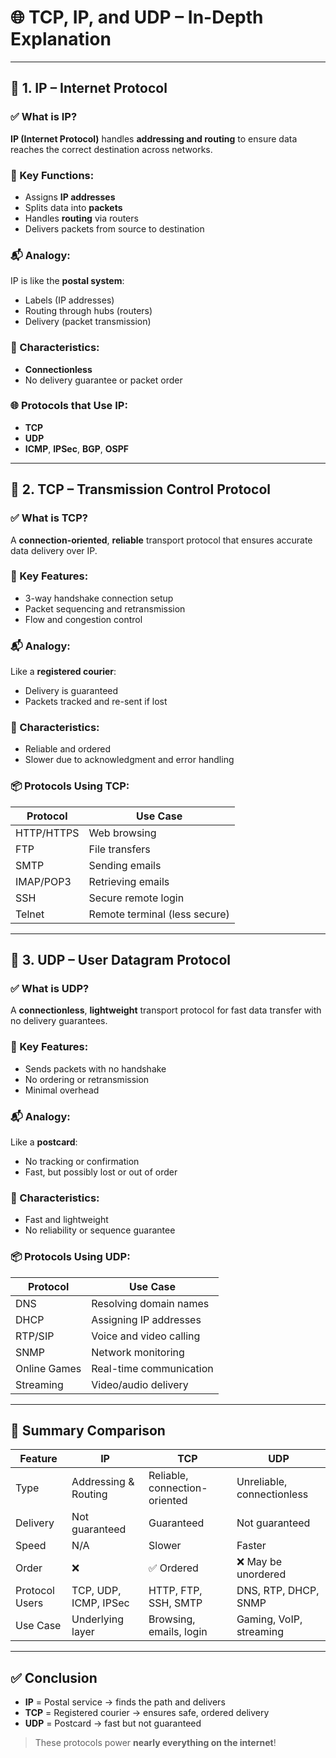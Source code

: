 # 🌐 TCP, IP, and UDP – In-Depth Explanation

---

## 🔹 1. IP – Internet Protocol

### ✅ What is IP?
**IP (Internet Protocol)** handles **addressing and routing** to ensure data reaches the correct destination across networks.

### 🔧 Key Functions:
- Assigns **IP addresses**
- Splits data into **packets**
- Handles **routing** via routers
- Delivers packets from source to destination

### 📬 Analogy:
IP is like the **postal system**:
- Labels (IP addresses)
- Routing through hubs (routers)
- Delivery (packet transmission)

### 🧠 Characteristics:
- **Connectionless**
- No delivery guarantee or packet order

### 🌐 Protocols that Use IP:
- **TCP**
- **UDP**
- **ICMP**, **IPSec**, **BGP**, **OSPF**

---

## 🔹 2. TCP – Transmission Control Protocol

### ✅ What is TCP?
A **connection-oriented**, **reliable** transport protocol that ensures accurate data delivery over IP.

### 🔧 Key Features:
- 3-way handshake connection setup
- Packet sequencing and retransmission
- Flow and congestion control

### 📬 Analogy:
Like a **registered courier**:
- Delivery is guaranteed
- Packets tracked and re-sent if lost

### 🧠 Characteristics:
- Reliable and ordered
- Slower due to acknowledgment and error handling

### 📦 Protocols Using TCP:
| Protocol | Use Case              |
|----------|------------------------|
| HTTP/HTTPS | Web browsing         |
| FTP        | File transfers       |
| SMTP       | Sending emails       |
| IMAP/POP3  | Retrieving emails    |
| SSH        | Secure remote login  |
| Telnet     | Remote terminal (less secure) |

---

## 🔹 3. UDP – User Datagram Protocol

### ✅ What is UDP?
A **connectionless**, **lightweight** transport protocol for fast data transfer with no delivery guarantees.

### 🔧 Key Features:
- Sends packets with no handshake
- No ordering or retransmission
- Minimal overhead

### 📬 Analogy:
Like a **postcard**:
- No tracking or confirmation
- Fast, but possibly lost or out of order

### 🧠 Characteristics:
- Fast and lightweight
- No reliability or sequence guarantee

### 📦 Protocols Using UDP:
| Protocol | Use Case             |
|----------|----------------------|
| DNS      | Resolving domain names |
| DHCP     | Assigning IP addresses |
| RTP/SIP  | Voice and video calling |
| SNMP     | Network monitoring     |
| Online Games | Real-time communication |
| Streaming | Video/audio delivery  |

---

## 🔁 Summary Comparison

| Feature        | IP                      | TCP                           | UDP                           |
|----------------|--------------------------|--------------------------------|-------------------------------|
| Type           | Addressing & Routing     | Reliable, connection-oriented | Unreliable, connectionless    |
| Delivery       | Not guaranteed           | Guaranteed                    | Not guaranteed                |
| Speed          | N/A                      | Slower                        | Faster                        |
| Order          | ❌                       | ✅ Ordered                    | ❌ May be unordered           |
| Protocol Users | TCP, UDP, ICMP, IPSec    | HTTP, FTP, SSH, SMTP          | DNS, RTP, DHCP, SNMP          |
| Use Case       | Underlying layer         | Browsing, emails, login       | Gaming, VoIP, streaming       |

---

## ✅ Conclusion

- **IP** = Postal service → finds the path and delivers  
- **TCP** = Registered courier → ensures safe, ordered delivery  
- **UDP** = Postcard → fast but not guaranteed

> These protocols power **nearly everything on the internet**!
